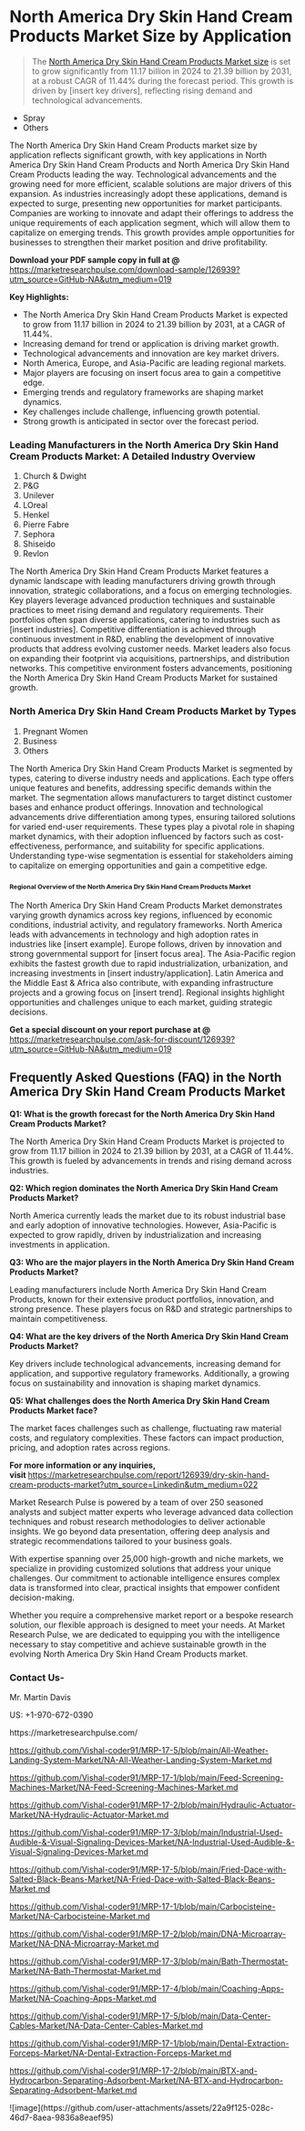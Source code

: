 <h1>North America Dry Skin Hand Cream Products Market&nbsp;Size by Application</h1><blockquote><p>The <a href="https://marketresearchpulse.com/download-sample/126939?utm_source=GitHub-NA&amp;utm_medium=019">North America Dry Skin Hand Cream Products Market size</a> is set to grow significantly from 11.17 billion in 2024 to 21.39 billion by 2031, at a robust CAGR of 11.44% during the forecast period. This growth is driven by [insert key drivers], reflecting rising demand and technological advancements.</p></blockquote><ul><li>Spray <li> Others</li></ul><p>The North America Dry Skin Hand Cream Products market size by application reflects significant growth, with key applications in North America Dry Skin Hand Cream Products and North America Dry Skin Hand Cream Products leading the way. Technological advancements and the growing need for more efficient, scalable solutions are major drivers of this expansion. As industries increasingly adopt these applications, demand is expected to surge, presenting new opportunities for market participants. Companies are working to innovate and adapt their offerings to address the unique requirements of each application segment, which will allow them to capitalize on emerging trends. This growth provides ample opportunities for businesses to strengthen their market position and drive profitability.</p><p><strong>Download your PDF sample copy in full at @ </strong><a href="https://marketresearchpulse.com/download-sample/126939?utm_source=GitHub-NA&amp;utm_medium=019">https://marketresearchpulse.com/download-sample/126939?utm_source=GitHub-NA&amp;utm_medium=019</a></p><p><strong>Key Highlights: </strong></p><ul><li>The North America Dry Skin Hand Cream Products Market is expected to grow from 11.17 billion in 2024 to 21.39 billion by 2031, at a CAGR of 11.44%.</li><li>Increasing demand for trend or application is driving market growth.</li><li>Technological advancements and innovation are key market drivers.</li><li>North America, Europe, and Asia-Pacific are leading regional markets.</li><li>Major players are focusing on insert focus area to gain a competitive edge.</li><li>Emerging trends and regulatory frameworks are shaping market dynamics.</li><li>Key challenges include challenge, influencing growth potential.</li><li>Strong growth is anticipated in sector over the forecast period.</li></ul><h3>Leading Manufacturers in the North America Dry Skin Hand Cream Products Market: A Detailed Industry Overview</h3><ol><li>Church & Dwight</li><li>P&G</li><li>Unilever</li><li>LOreal</li><li>Henkel</li><li>Pierre Fabre</li><li>Sephora</li><li>Shiseido</li><li>Revlon</li></ol><div class="flex max-w-full flex-col flex-grow"><div class="min-h-8 text-message flex w-full flex-col items-end gap-2 whitespace-normal break-words [.text-message+&amp;]:mt-5" dir="auto" data-message-author-role="assistant" data-message-id="fd8432e4-4910-450d-b182-61b7bfb0a01f" data-message-model-slug="gpt-4o"><div class="flex w-full flex-col gap-1 empty:hidden first:pt-[3px]"><div class="markdown prose w-full break-words dark:prose-invert light"><p>The North America Dry Skin Hand Cream Products Market features a dynamic landscape with leading manufacturers driving growth through innovation, strategic collaborations, and a focus on emerging technologies. Key players leverage advanced production techniques and sustainable practices to meet rising demand and regulatory requirements. Their portfolios often span diverse applications, catering to industries such as [insert industries]. Competitive differentiation is achieved through continuous investment in R&amp;D, enabling the development of innovative products that address evolving customer needs. Market leaders also focus on expanding their footprint via acquisitions, partnerships, and distribution networks. This competitive environment fosters advancements, positioning the North America Dry Skin Hand Cream Products Market for sustained growth.</p></div></div></div></div><h3>North America Dry Skin Hand Cream Products Market by Types</h3><ol><li>Pregnant Women <li> Business <li> Others</li></ol><div class="flex max-w-full flex-col flex-grow"><div class="min-h-8 text-message flex w-full flex-col items-end gap-2 whitespace-normal break-words [.text-message+&amp;]:mt-5" dir="auto" data-message-author-role="assistant" data-message-id="084470be-0bb7-4664-bddf-5156b4f41249" data-message-model-slug="gpt-4o-mini"><div class="flex w-full flex-col gap-1 empty:hidden first:pt-[3px]"><div class="markdown prose w-full break-words dark:prose-invert light"><p>The North America Dry Skin Hand Cream Products Market is segmented by types, catering to diverse industry needs and applications. Each type offers unique features and benefits, addressing specific demands within the market. The segmentation allows manufacturers to target distinct customer bases and enhance product offerings. Innovation and technological advancements drive differentiation among types, ensuring tailored solutions for varied end-user requirements. These types play a pivotal role in shaping market dynamics, with their adoption influenced by factors such as cost-effectiveness, performance, and suitability for specific applications. Understanding type-wise segmentation is essential for stakeholders aiming to capitalize on emerging opportunities and gain a competitive edge.</p></div></div></div></div><h3><span style="font-size: 11px;">Regional Overview of the North America Dry Skin Hand Cream Products Market</span></h3><div class="flex max-w-full flex-col flex-grow"><div class="min-h-8 text-message flex w-full flex-col items-end gap-2 whitespace-normal break-words [.text-message+&amp;]:mt-5" dir="auto" data-message-author-role="assistant" data-message-id="e9038762-ce64-4e30-91c9-9bd413514231" data-message-model-slug="gpt-4o-mini"><div class="flex w-full flex-col gap-1 empty:hidden first:pt-[3px]"><div class="markdown prose w-full break-words dark:prose-invert light"><p>The North America Dry Skin Hand Cream Products Market demonstrates varying growth dynamics across key regions, influenced by economic conditions, industrial activity, and regulatory frameworks. North America leads with advancements in technology and high adoption rates in industries like [insert example]. Europe follows, driven by innovation and strong governmental support for [insert focus area]. The Asia-Pacific region exhibits the fastest growth due to rapid industrialization, urbanization, and increasing investments in [insert industry/application]. Latin America and the Middle East &amp; Africa also contribute, with expanding infrastructure projects and a growing focus on [insert trend]. Regional insights highlight opportunities and challenges unique to each market, guiding strategic decisions.</p></div></div></div></div><p><strong>Get a special discount on your report purchase at @ </strong><a href="https://marketresearchpulse.com/ask-for-discount/126939?utm_source=GitHub-NA&amp;utm_medium=019">https://marketresearchpulse.com/ask-for-discount/126939?utm_source=GitHub-NA&amp;utm_medium=019</a></p><h2>Frequently Asked Questions (FAQ) in the North America Dry Skin Hand Cream Products Market</h2><p><strong>Q1: What is the growth forecast for the North America Dry Skin Hand Cream Products Market?</strong></p><p>The North America Dry Skin Hand Cream Products Market is projected to grow from 11.17 billion in 2024 to 21.39 billion by 2031, at a CAGR of 11.44%. This growth is fueled by advancements in trends and rising demand across industries.</p><p><strong>Q2: Which region dominates the North America Dry Skin Hand Cream Products Market?</strong></p><p>North America currently leads the market due to its robust industrial base and early adoption of innovative technologies. However, Asia-Pacific is expected to grow rapidly, driven by industrialization and increasing investments in application.</p><p><strong>Q3: Who are the major players in the North America Dry Skin Hand Cream Products Market?</strong></p><p>Leading manufacturers include North America Dry Skin Hand Cream Products, known for their extensive product portfolios, innovation, and strong presence. These players focus on R&amp;D and strategic partnerships to maintain competitiveness.</p><p><strong>Q4: What are the key drivers of the North America Dry Skin Hand Cream Products Market?</strong></p><p>Key drivers include technological advancements, increasing demand for application, and supportive regulatory frameworks. Additionally, a growing focus on sustainability and innovation is shaping market dynamics.</p><p><strong>Q5: What challenges does the North America Dry Skin Hand Cream Products Market face?</strong></p><p>The market faces challenges such as challenge, fluctuating raw material costs, and regulatory complexities. These factors can impact production, pricing, and adoption rates across regions.</p><p><strong>For more information or any inquiries, visit&nbsp;</strong><a href="https://marketresearchpulse.com/report/126939/dry-skin-hand-cream-products-market?utm_source=Linkedin&utm_medium=022">https://marketresearchpulse.com/report/126939/dry-skin-hand-cream-products-market?utm_source=Linkedin&utm_medium=022</a></p><p>Market Research Pulse is powered by a team of over 250 seasoned analysts and subject matter experts who leverage advanced data collection techniques and robust research methodologies to deliver actionable insights. We go beyond data presentation, offering deep analysis and strategic recommendations tailored to your business goals.</p><p>With expertise spanning over 25,000 high-growth and niche markets, we specialize in providing customized solutions that address your unique challenges. Our commitment to actionable intelligence ensures complex data is transformed into clear, practical insights that empower confident decision-making.</p><p>Whether you require a comprehensive market report or a bespoke research solution, our flexible approach is designed to meet your needs. At Market Research Pulse, we are dedicated to equipping you with the intelligence necessary to stay competitive and achieve sustainable growth in the evolving North America Dry Skin Hand Cream Products market.</p><h3><strong>Contact Us-</strong></h3><p>Mr. Martin Davis</p><p>US: +1-970-672-0390</p><p>https://marketresearchpulse.com/</p><p><a href="https://github.com/Vishal-coder91/MRP-17-5/blob/main/All-Weather-Landing-System-Market/NA-All-Weather-Landing-System-Market.md">https://github.com/Vishal-coder91/MRP-17-5/blob/main/All-Weather-Landing-System-Market/NA-All-Weather-Landing-System-Market.md</a></p><p><a href="https://github.com/Vishal-coder91/MRP-17-1/blob/main/Feed-Screening-Machines-Market/NA-Feed-Screening-Machines-Market.md">https://github.com/Vishal-coder91/MRP-17-1/blob/main/Feed-Screening-Machines-Market/NA-Feed-Screening-Machines-Market.md</a></p><p><a href="https://github.com/Vishal-coder91/MRP-17-2/blob/main/Hydraulic-Actuator-Market/NA-Hydraulic-Actuator-Market.md">https://github.com/Vishal-coder91/MRP-17-2/blob/main/Hydraulic-Actuator-Market/NA-Hydraulic-Actuator-Market.md</a></p><p><a href="https://github.com/Vishal-coder91/MRP-17-3/blob/main/Industrial-Used-Audible-&-Visual-Signaling-Devices-Market/NA-Industrial-Used-Audible-&-Visual-Signaling-Devices-Market.md">https://github.com/Vishal-coder91/MRP-17-3/blob/main/Industrial-Used-Audible-&-Visual-Signaling-Devices-Market/NA-Industrial-Used-Audible-&-Visual-Signaling-Devices-Market.md</a></p><p><a href="https://github.com/Vishal-coder91/MRP-17-5/blob/main/Fried-Dace-with-Salted-Black-Beans-Market/NA-Fried-Dace-with-Salted-Black-Beans-Market.md">https://github.com/Vishal-coder91/MRP-17-5/blob/main/Fried-Dace-with-Salted-Black-Beans-Market/NA-Fried-Dace-with-Salted-Black-Beans-Market.md</a></p><p><a href="https://github.com/Vishal-coder91/MRP-17-1/blob/main/Carbocisteine-Market/NA-Carbocisteine-Market.md">https://github.com/Vishal-coder91/MRP-17-1/blob/main/Carbocisteine-Market/NA-Carbocisteine-Market.md</a></p><p><a href="https://github.com/Vishal-coder91/MRP-17-2/blob/main/DNA-Microarray-Market/NA-DNA-Microarray-Market.md">https://github.com/Vishal-coder91/MRP-17-2/blob/main/DNA-Microarray-Market/NA-DNA-Microarray-Market.md</a></p><p><a href="https://github.com/Vishal-coder91/MRP-17-3/blob/main/Bath-Thermostat-Market/NA-Bath-Thermostat-Market.md">https://github.com/Vishal-coder91/MRP-17-3/blob/main/Bath-Thermostat-Market/NA-Bath-Thermostat-Market.md</a></p><p><a href="https://github.com/Vishal-coder91/MRP-17-4/blob/main/Coaching-Apps-Market/NA-Coaching-Apps-Market.md">https://github.com/Vishal-coder91/MRP-17-4/blob/main/Coaching-Apps-Market/NA-Coaching-Apps-Market.md</a></p><p><a href="https://github.com/Vishal-coder91/MRP-17-5/blob/main/Data-Center-Cables-Market/NA-Data-Center-Cables-Market.md">https://github.com/Vishal-coder91/MRP-17-5/blob/main/Data-Center-Cables-Market/NA-Data-Center-Cables-Market.md</a></p><p><a href="https://github.com/Vishal-coder91/MRP-17-1/blob/main/Dental-Extraction-Forceps-Market/NA-Dental-Extraction-Forceps-Market.md">https://github.com/Vishal-coder91/MRP-17-1/blob/main/Dental-Extraction-Forceps-Market/NA-Dental-Extraction-Forceps-Market.md</a></p><p><a href="https://github.com/Vishal-coder91/MRP-17-2/blob/main/BTX-and-Hydrocarbon-Separating-Adsorbent-Market/NA-BTX-and-Hydrocarbon-Separating-Adsorbent-Market.md">https://github.com/Vishal-coder91/MRP-17-2/blob/main/BTX-and-Hydrocarbon-Separating-Adsorbent-Market/NA-BTX-and-Hydrocarbon-Separating-Adsorbent-Market.md</a></p>
![image](https://github.com/user-attachments/assets/22a9f125-028c-46d7-8aea-9836a8eaef95)
